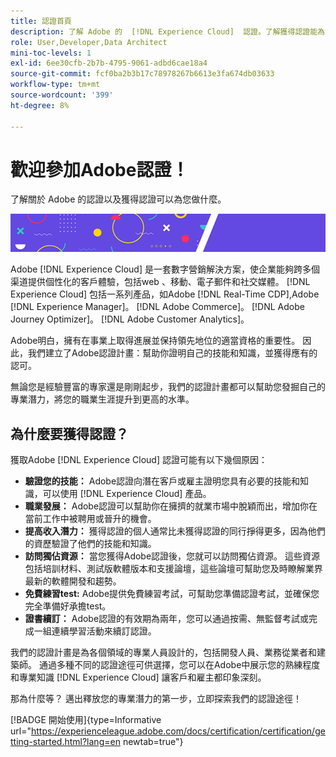 ```yaml
---
title: 認證首頁
description: 了解 Adobe 的  [!DNL Experience Cloud]  認證。了解獲得認證能為您做什麼。
role: User,Developer,Data Architect
mini-toc-levels: 1
exl-id: 6ee30cfb-2b7b-4795-9061-adbd6cae18a4
source-git-commit: fcf0ba2b3b17c78978267b6613e3fa674db03633
workflow-type: tm+mt
source-wordcount: '399'
ht-degree: 8%

---
```


# 歡迎參加Adobe認證！

了解關於 Adobe 的認證以及獲得認證可以為您做什麼。

![橫幅](/help/certifications/assets/home_banner_smallwide.png)

Adobe [!DNL Experience Cloud] 是一套數字營銷解決方案，使企業能夠跨多個渠道提供個性化的客戶體驗，包括web 、移動、電子郵件和社交媒體。 [!DNL Experience Cloud] 包括一系列產品，如Adobe [!DNL Real-Time CDP],Adobe [!DNL Experience Manager]。 [!DNL Adobe Commerce]。 [!DNL Adobe Journey Optimizer]。 [!DNL Adobe Customer Analytics]。

Adobe明白，擁有在事業上取得進展並保持領先地位的適當資格的重要性。 因此，我們建立了Adobe認證計畫：幫助你證明自己的技能和知識，並獲得應有的認可。

無論您是經驗豐富的專家還是剛剛起步，我們的認證計畫都可以幫助您發掘自己的專業潛力，將您的職業生涯提升到更高的水準。

## 為什麼要獲得認證？

獲取Adobe [!DNL Experience Cloud] 認證可能有以下幾個原因：

* **驗證您的技能：** Adobe認證向潛在客戶或雇主證明您具有必要的技能和知識，可以使用 [!DNL Experience Cloud] 產品。
* **職業發展：** Adobe認證可以幫助你在擁擠的就業市場中脫穎而出，增加你在當前工作中被聘用或晉升的機會。
* **提高收入潛力：** 獲得認證的個人通常比未獲得認證的同行掙得更多，因為他們的資歷驗證了他們的技能和知識。
* **訪問獨佔資源：** 當您獲得Adobe認證後，您就可以訪問獨佔資源。 這些資源包括培訓材料、測試版軟體版本和支援論壇，這些論壇可幫助您及時瞭解業界最新的軟體開發和趨勢。
* **免費練習test:** Adobe提供免費練習考試，可幫助您準備認證考試，並確保您完全準備好承擔test。
* **證書續訂：** Adobe認證的有效期為兩年，您可以通過按需、無監督考試或完成一組連續學習活動來續訂認證。

我們的認證計畫是為各個領域的專業人員設計的，包括開發人員、業務從業者和建築師。 通過多種不同的認證途徑可供選擇，您可以在Adobe中展示您的熟練程度和專業知識 [!DNL Experience Cloud] 讓客戶和雇主都印象深刻。

那為什麼等？ 邁出釋放您的專業潛力的第一步，立即探索我們的認證途徑！

[!BADGE 開始使用]{type=Informative url="https://experienceleague.adobe.com/docs/certification/certification/getting-started.html?lang=en newtab=true"}
